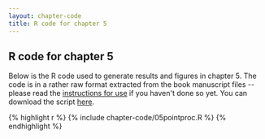 ```yaml
---
layout: chapter-code
title: R code for chapter 5
---
```


## R code for chapter 5
Below is the R code used to generate results and figures in chapter 5.
The code is in a rather raw format extracted from the book manuscript files -- please read the [instructions for use](../chapter-code.html) if you haven't done so yet.
You can download the script <a href='https://raw.githubusercontent.com/spatstat/book/gh-pages/_includes/chapter-code/05pointproc.R' target=_blank>here</a>.

{% highlight r %}
{% include chapter-code/05pointproc.R %}
{% endhighlight %}
